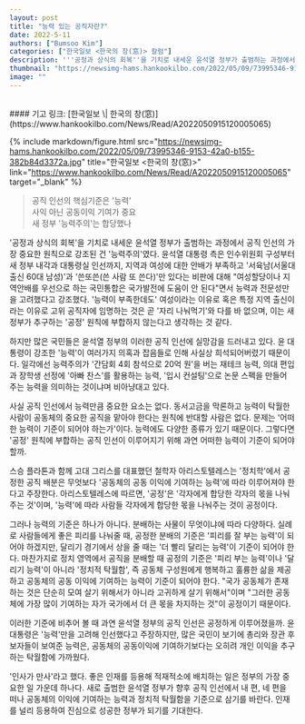 ```yaml
---
layout: post
title: "능력 있는 공직자란?"
date: 2022-5-11
authors: ["Bumsoo Kim"]
categories: ["한국일보 <한국의 창(窓)> 칼럼"]
description: '''공정과 상식의 회복''을 기치로 내세운 윤석열 정부가 출범하는 과정에서 공직 인선의 가장 중요한 원칙으로 강조된 건 ''능력주의''였다. 윤석열 대통령 측은 인수위원회 구성부터 새 정부 내각과 대통령실 인선까지, 지역과 여성에 대한 안배가 부족하고 ''서육남(서울대 출신 60대 남성)''과 ''쓴또쓴(쓴 사람 또 쓴다)''만 있다는 비판에 대해 "여성할당이나 지역안배를 우선으로 하는 국민통합은 국가발전에 도움이 안 된다"면서 능력과 전문성만을 고려했다고 강조했다.'
thumbnail: "https://newsimg-hams.hankookilbo.com/2022/05/09/73995346-9153-42a0-b155-382b84d3372a.jpg"
image: ""
---
```


<br>
#### 기고 링크: [한국일보 \| 한국의 창(窓)](https://www.hankookilbo.com/News/Read/A2022050915120005065)

{% include markdown/figure.html src="https://newsimg-hams.hankookilbo.com/2022/05/09/73995346-9153-42a0-b155-382b84d3372a.jpg" title="한국일보 <한국의 창(窓)>" link="https://www.hankookilbo.com/News/Read/A2022050915120005065" target="_blank" %}

> 공직 인선의 핵심기준은 '능력' <br> 사익 아닌 공동이익 기여가 중요 <br> 새 정부 '능력주의'는 합당했나

'공정과 상식의 회복'을 기치로 내세운 윤석열 정부가 출범하는 과정에서 공직 인선의 가장 중요한 원칙으로 강조된 건 '능력주의'였다. 윤석열 대통령 측은 인수위원회 구성부터 새 정부 내각과 대통령실 인선까지, 지역과 여성에 대한 안배가 부족하고 '서육남(서울대 출신 60대 남성)'과 '쓴또쓴(쓴 사람 또 쓴다)'만 있다는 비판에 대해 "여성할당이나 지역안배를 우선으로 하는 국민통합은 국가발전에 도움이 안 된다"면서 능력과 전문성만을 고려했다고 강조했다. '능력이 부족한데도' 여성이라는 이유로 혹은 특정 지역 출신이라는 이유로 고위 공직자에 임명하는 것은 곧 '자리 나눠먹기'와 다를 바 없으며, 이는 새 정부가 추구하는 '공정' 원칙에 부합하지 않는다고 생각하는 것 같다.

하지만 많은 국민들은 윤석열 정부의 이러한 공직 인선에 실망감을 드러내고 있다. 윤 대통령이 강조한 '능력'이 여러가지 의혹과 잡음들로 인해 사실상 희석되어버렸기 때문이다. 일각에선 능력주의가 '간담회 4회 참석으로 20억 원'을 버는 재테크 능력, 의대 편입과 장학생 선정에 '아빠 찬스'를 활용하는 능력, '입시 컨설팅'으로 논문 스펙을 만들어 주는 능력을 의미하는 것이냐며 비아냥대고 있다.

사실 공직 인선에서 능력만큼 중요한 요소는 없다. 동서고금을 막론하고 능력이 탁월한 사람이 공동체의 중요한 공직을 맡아야 한다는 원칙에 반대할 사람은 없다. 문제는 '어떠한 능력이 기준이 되어야 하는가'이다. 능력에도 다양한 종류가 있기 때문이다. 그렇다면 '공정' 원칙에 부합하는 공직 인선이 이루어지기 위해 과연 어떠한 능력이 기준이 되어야 할까.

스승 플라톤과 함께 고대 그리스를 대표했던 철학자 아리스토텔레스는 '정치학'에서 공정한 공직 배분은 무엇보다 '공동체의 공동 이익에 기여하는 능력'에 따라 이루어져야 한다고 주장한다. 아리스토텔레스에 따르면, '공정'은 '각자에게 합당한 각자의 몫을 나눠주는 것'이며, '능력'에 따라 사람들 각자에게 합당한 몫을 나눠주는 것이 공정이다.

그러나 능력의 기준은 하나가 아니다. 분배하는 사물이 무엇이냐에 따라 다양하다. 실례로 사람들에게 좋은 피리를 나눠줄 때, 공정한 분배의 기준은 '피리를 잘 부는 능력'이 되어야 하겠지만, 달리기 경기에서 상을 줄 때는 '더 빨리 달리는 능력'이 기준이 되어야 한다. 마찬가지로 정치 영역에서 공직을 분배할 때 공정의 기준은 '피리 부는 능력'이나 '달리기 능력'이 아니라 '정치적 탁월함', 즉 공동체 구성원에게 행복하고 훌륭한 삶을 제공하고 공동체의 공동 이익에 기여하는 능력이 기준이 되어야 한다. "국가 공동체가 존재하는 것은 단순히 모여 살기 위해서가 아니라 고귀하게 살기 위해서"이며 "그러한 공동체에 가장 많이 기여하는 자가 국가에서 더 큰 몫을 차지하는 것"이 공정이기 때문이다.

이러한 기준에 비추어 볼 때 과연 윤석열 정부의 공직 인선은 공정하게 이루어졌을까. 윤 대통령은 '능력'만을 고려해 인선했다고 주장하지만, 많은 국민이 보기에 총리와 장관 후보자들이 보여준 능력은, 공동체의 공동이익에 기여하기보다는 오히려 개인 이익을 추구하는 탁월함에 가까웠다.

'인사가 만사'라고 했다. 좋은 인재를 등용해 적재적소에 배치하는 일은 정부의 가장 중요한 일 가운데 하나다. 새로 출범한 윤석열 정부가 향후 공직 인선에서 내 편, 네 편을 떠나 공동체의 이익에 기여하는 능력과 정치적 탁월함을 기준으로 삼기를 바란다. 인재를 널리 등용하여 진심으로 성공한 정부가 되기를 기대한다.

<br>
